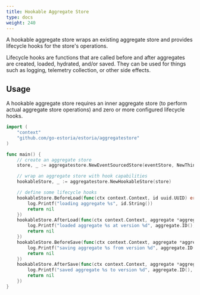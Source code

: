 ```yaml
---
title: Hookable Aggregate Store
type: docs
weight: 240
---
```


A hookable aggregate store wraps an existing aggregate store and provides lifecycle hooks for the store's operations.

Lifecycle hooks are functions that are called before and after aggregates are created, loaded, hydrated, and/or saved. They can be used for things such as logging, telemetry collection, or other side effects.

## Usage

A hookable aggregate store requires an inner aggregate store (to perform actual aggregate store operations) and zero or more configured lifecycle hooks.

```go
import (
    "context"
    "github.com/go-estoria/estoria/aggregatestore"
)

func main() {
    // create an aggregate store
    store, _ := aggregatestore.NewEventSourcedStore(eventStore, NewThing)

    // wrap an aggregate store with hook capabilities
    hookableStore, _ := aggregatestore.NewHookableStore(store)

    // define some lifecycle hooks
    hookableStore.BeforeLoad(func(ctx context.Context, id uuid.UUID) error {
		log.Printf("loading aggregate %s", id.String())
		return nil
	})
	hookableStore.AfterLoad(func(ctx context.Context, aggregate *aggregatestore.Aggregate[Account]) error {
		log.Printf("loaded aggregate %s at version %d", aggregate.ID(), aggregate.Version())
		return nil
	})
	hookableStore.BeforeSave(func(ctx context.Context, aggregate *aggregatestore.Aggregate[Account]) error {
		log.Printf("saving aggregate %s from version %d", aggregate.ID(), aggregate.Version())
		return nil
	})
	hookableStore.AfterSave(func(ctx context.Context, aggregate *aggregatestore.Aggregate[Account]) error {
		log.Printf("saved aggregate %s to version %d", aggregate.ID(), aggregate.Version())
		return nil
	})
}
```
